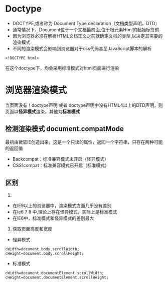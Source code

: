 # Doctype
- DOCTYPE,或者称为 Document Type declaration（文档类型声明，DTD）
- 通常情况下，Document位于一个文档最前面,位于根元素Html的起始标签前
- 因为浏览器必须在解析HTML文档正文之前就确定文档的类型,以决定其需要的渲染模式
- 不同的渲染模式会影响到浏览器对于css代码甚至JavaScript脚本的解析
```
<!DOCTYPE html>
```
在这个doctype下，均会采用标准模式对html页面进行渲染

# 浏览器渲染模式
当页面没有！doctype声明 或者 doctype声明中没有HTML4以上的DTD声明，则页面以**怪异模式**渲染，其他为**标准模式**

## 检测渲染模式 document.compatMode 
最初由微软IE创造出来，这是一个只读的属性，返回一个字符串，只存在两种可能的返回值
- Backcompat：标准兼容模式未开启（怪异模式）
- CSS1compat：标准兼容模式已开启（标准模式）

## 区别
1. 
- 在IE9以上的浏览器中，渲染模式方面几乎没有差别
- 在Ie6 7 8 中,理论上存在怪异模式，实际上是标准模式
- 在IE6中，标准模式和怪异模式的差别最大


3. 获取页面高度和宽度
- 怪异模式
```
cWidth=document.body.scrollWidth;
cHeight=document.body.scrollHeight;
```
- 标准模式
```
cWidth=document.documentElement.scrollWidth;
cHeight=document.documentElement.scrollHeight;
```
